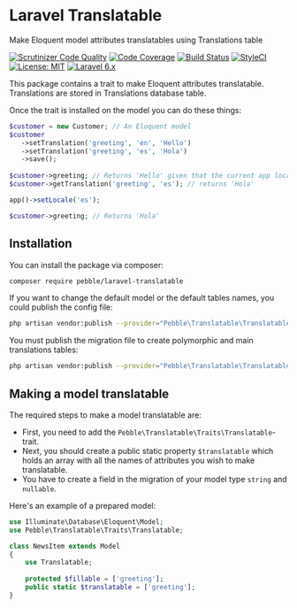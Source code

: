 # Laravel Translatable

Make Eloquent model attributes translatables using Translations table

[![Scrutinizer Code Quality](https://scrutinizer-ci.com/g/pebblecms/laravel-translatable/badges/quality-score.png?b=master)](https://scrutinizer-ci.com/g/pebblecms/laravel-translatable/?branch=master)
[![Code Coverage](https://scrutinizer-ci.com/g/pebblecms/laravel-translatable/badges/coverage.png?b=master)](https://scrutinizer-ci.com/g/pebblecms/laravel-translatable/?branch=master)
[![Build Status](https://scrutinizer-ci.com/g/pebblecms/laravel-translatable/badges/build.png?b=master)](https://scrutinizer-ci.com/g/pebblecms/laravel-translatable/build-status/master)
[![StyleCI](https://github.styleci.io/repos/234410666/shield?branch=master)](https://github.styleci.io/repos/234410666)
[![License: MIT](https://img.shields.io/badge/License-MIT-yellow.svg)](https://opensource.org/licenses/MIT)
[![Laravel 6.x](https://img.shields.io/badge/Laravel-6.x-orange.svg)](http://laravel.com)

This package contains a trait to make Eloquent attributes translatable. Translations are stored in Translations database table.

Once the trait is installed on the model you can do these things:

```php
$customer = new Customer; // An Eloquent model
$customer
   ->setTranslation('greeting', 'en', 'Hello')
   ->setTranslation('greeting', 'es', 'Hola')
   ->save();
   
$customer->greeting; // Returns 'Hello' given that the current app locale is 'en'
$customer->getTranslation('greeting', 'es'); // returns 'Hola'

app()->setLocale('es');

$customer->greeting; // Returns 'Hola'
```

## Installation

You can install the package via composer:

``` bash
composer require pebble/laravel-translatable
```

If you want to change the default model or the default tables names, you could publish the config file:
``` bash
php artisan vendor:publish --provider="Pebble\Translatable\TranslatableServiceProvider" --tag=config --force
```

You must publish the migration file to create polymorphic and main translations tables:
``` bash
php artisan vendor:publish --provider="Pebble\Translatable\TranslatableServiceProvider" --tag=migrations --force
```

## Making a model translatable

The required steps to make a model translatable are:

- First, you need to add the `Pebble\Translatable\Traits\Translatable`-trait.
- Next, you should create a public static property `$translatable` which holds an array with all the names of attributes you wish to make translatable.
- You have to create a field in the migration of your model type `string` and `nullable`.

Here's an example of a prepared model:

``` php
use Illuminate\Database\Eloquent\Model;
use Pebble\Translatable\Traits\Translatable;

class NewsItem extends Model
{
    use Translatable;
       
    protected $fillable = ['greeting'];
    public static $translatable = ['greeting'];
}
```